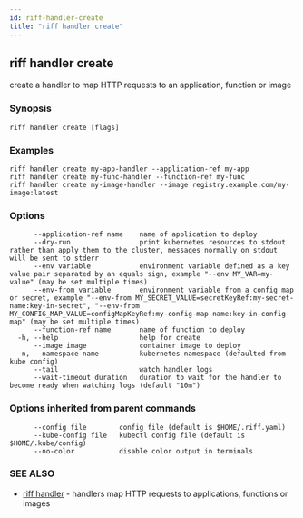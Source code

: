 ```yaml
---
id: riff-handler-create
title: "riff handler create"
---
```

## riff handler create

create a handler to map HTTP requests to an application, function or image

### Synopsis

<todo>

```
riff handler create [flags]
```

### Examples

```
riff handler create my-app-handler --application-ref my-app
riff handler create my-func-handler --function-ref my-func
riff handler create my-image-handler --image registry.example.com/my-image:latest
```

### Options

```
      --application-ref name    name of application to deploy
      --dry-run                 print kubernetes resources to stdout rather than apply them to the cluster, messages normally on stdout will be sent to stderr
      --env variable            environment variable defined as a key value pair separated by an equals sign, example "--env MY_VAR=my-value" (may be set multiple times)
      --env-from variable       environment variable from a config map or secret, example "--env-from MY_SECRET_VALUE=secretKeyRef:my-secret-name:key-in-secret", "--env-from MY_CONFIG_MAP_VALUE=configMapKeyRef:my-config-map-name:key-in-config-map" (may be set multiple times)
      --function-ref name       name of function to deploy
  -h, --help                    help for create
      --image image             container image to deploy
  -n, --namespace name          kubernetes namespace (defaulted from kube config)
      --tail                    watch handler logs
      --wait-timeout duration   duration to wait for the handler to become ready when watching logs (default "10m")
```

### Options inherited from parent commands

```
      --config file        config file (default is $HOME/.riff.yaml)
      --kube-config file   kubectl config file (default is $HOME/.kube/config)
      --no-color           disable color output in terminals
```

### SEE ALSO

* [riff handler](riff_handler.md)	 - handlers map HTTP requests to applications, functions or images

